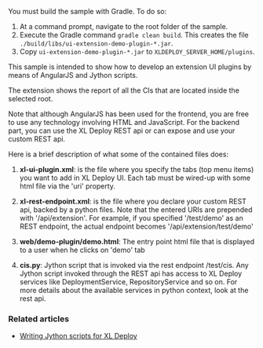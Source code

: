 You must build the sample with Gradle. To do so:

1. At a command prompt, navigate to the root folder of the sample.
2. Execute the Gradle command `gradle clean build`. This creates the file `./build/libs/ui-extension-demo-plugin-*.jar`.
3. Copy `ui-extension-demo-plugin-*.jar` to `XLDEPLOY_SERVER_HOME/plugins`.


This sample is intended to show how to develop an extension UI plugins by means of AngularJS and Jython scripts.


The extension shows the report of all the CIs that are located inside the selected root.

Note that although AngularJS has been used for the frontend, you are free to use any technology involving HTML and JavaScript. For the backend part, you can use the XL Deploy <a hre="http://docs.xebialabs.com/releases/latest/deployit/rest-api/index.html">REST api</a> or can expose and use your custom REST api.

Here is a brief description of what some of the contained files does:

1. **xl-ui-plugin.xml**: is the file where you specify the tabs (top menu items) you want to add in XL Deploy UI. Each tab must be wired-up with some html file via the 'uri' property.

2. **xl-rest-endpoint.xml**: is the file where you declare your custom REST api, backed by a python files. Note that the entered URIs are prepended with '/api/extension'. For example, if you specified '/test/demo' as an REST endpoint, the actual endpoint becomes '/api/extension/test/demo'

3. **web/demo-plugin/demo.html**: The entry point html file that is displayed to a user when he clicks on 'demo' tab

4. **cis.py**: Jython script that is invoked via the rest endpoint /test/cis. Any Jython script invoked through the REST api has access to XL Deploy services like DeploymentService, RepositoryService and so on. For more details about the available services in python context, look at the rest api.

### Related articles

* <a href="https://support.xebialabs.com/entries/44603695-Writing-Jython-scripts-for-XL-Deploy">Writing Jython scripts for XL Deploy</a>